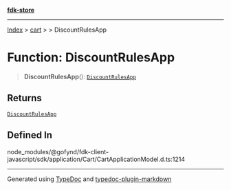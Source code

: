 [**fdk-store**](../../../README.md)
***

[Index](../../../API.md) > [cart](../../README.md) > [<internal>](../README.md) > DiscountRulesApp

# Function: DiscountRulesApp

> **DiscountRulesApp**(): [`DiscountRulesApp`](../type-aliases/type-alias.DiscountRulesApp.md)

## Returns

[`DiscountRulesApp`](../type-aliases/type-alias.DiscountRulesApp.md)

## Defined In

node\_modules/@gofynd/fdk-client-javascript/sdk/application/Cart/CartApplicationModel.d.ts:1214

***
Generated using [TypeDoc](https://typedoc.org/) and [typedoc-plugin-markdown](https://www.npmjs.com/package/typedoc-plugin-markdown)
